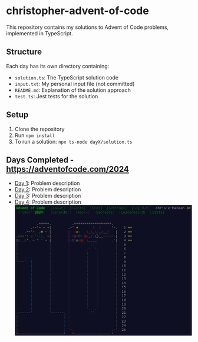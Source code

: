 # christopher-advent-of-code

This repository contains my solutions to Advent of Code problems, implemented in TypeScript.

## Structure

Each day has its own directory containing:
- `solution.ts`: The TypeScript solution code
- `input.txt`: My personal input file (not committed)
- `README.md`: Explanation of the solution approach
- `test.ts`: Jest tests for the solution

## Setup

1. Clone the repository
2. Run `npm install`
3. To run a solution: `npx ts-node dayX/solution.ts`

## Days Completed - https://adventofcode.com/2024

- [Day 1](/day1): Problem description
- [Day 2](/day2): Problem description
- [Day 3](/day3): Problem description
- [Day 4](/day4): Problem description
![Alt text](https://github.com/chris-e-hanson/christopher-advent-of-code/blob/main/advent-of-code.png?raw=true)
